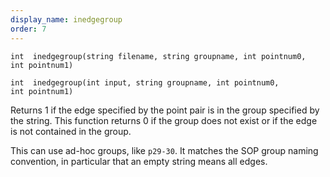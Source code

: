 ```yaml
---
display_name: inedgegroup
order: 7
---
```

`int  inedgegroup(string filename, string groupname, int pointnum0, int pointnum1)`

`int  inedgegroup(int input, string groupname, int pointnum0, int pointnum1)`

Returns 1 if the edge specified by the point pair is in the group specified by the string. This function returns 0 if the group does not exist or if the edge is not contained in the group.

This can use ad-hoc groups, like `p29-30`. It matches the SOP group naming
convention, in particular that an empty string means all edges.
